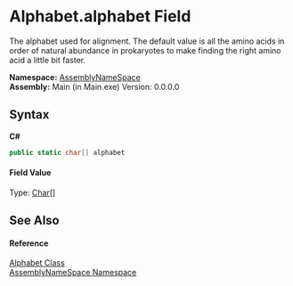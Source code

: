 # Alphabet.alphabet Field
 

The alphabet used for alignment. The default value is all the amino acids in order of natural abundance in prokaryotes to make finding the right amino acid a little bit faster.

**Namespace:**&nbsp;<a href="6bcc80ef-5cfd-db5f-1eb2-7297d1c16397">AssemblyNameSpace</a><br />**Assembly:**&nbsp;Main (in Main.exe) Version: 0.0.0.0

## Syntax

**C#**<br />
``` C#
public static char[] alphabet
```


#### Field Value
Type: <a href="http://msdn2.microsoft.com/en-us/library/k493b04s" target="_blank">Char</a>[]

## See Also


#### Reference
<a href="b63ab84e-4997-6bc4-30c3-9dc18797e022">Alphabet Class</a><br /><a href="6bcc80ef-5cfd-db5f-1eb2-7297d1c16397">AssemblyNameSpace Namespace</a><br />